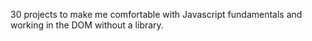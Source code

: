 30 projects to make me comfortable with Javascript fundamentals and working in the DOM without a library.